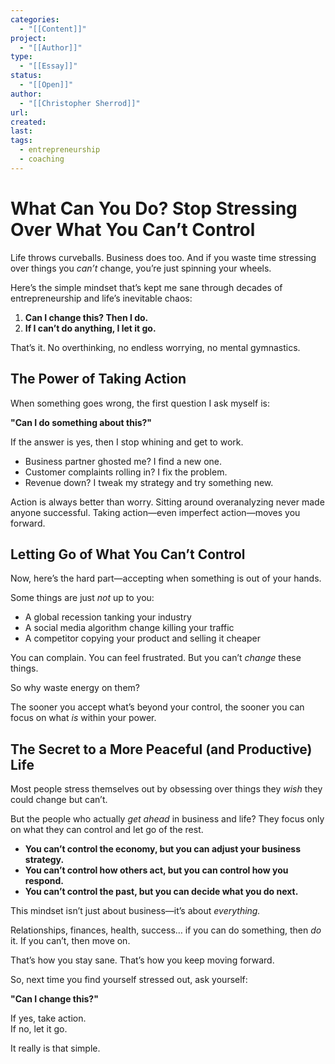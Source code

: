 ```yaml
---
categories:
  - "[[Content]]"
project:
  - "[[Author]]"
type:
  - "[[Essay]]"
status:
  - "[[Open]]"
author:
  - "[[Christopher Sherrod]]"
url: 
created:
last:
tags:
  - entrepreneurship
  - coaching
---
```

# **What Can You Do? Stop Stressing Over What You Can’t Control**  

Life throws curveballs. Business does too. And if you waste time stressing over things you *can’t* change, you’re just spinning your wheels.  

Here’s the simple mindset that’s kept me sane through decades of entrepreneurship and life’s inevitable chaos:  

1. **Can I change this? Then I do.**  
2. **If I can’t do anything, I let it go.**  

That’s it. No overthinking, no endless worrying, no mental gymnastics.  

## **The Power of Taking Action**  

When something goes wrong, the first question I ask myself is:  

**"Can I do something about this?"**  

If the answer is yes, then I stop whining and get to work.  

- Business partner ghosted me? I find a new one.  
- Customer complaints rolling in? I fix the problem.  
- Revenue down? I tweak my strategy and try something new.  

Action is always better than worry. Sitting around overanalyzing never made anyone successful. Taking action—even imperfect action—moves you forward.  

## **Letting Go of What You Can’t Control**  

Now, here’s the hard part—accepting when something is out of your hands.  

Some things are just *not* up to you:  

- A global recession tanking your industry  
- A social media algorithm change killing your traffic  
- A competitor copying your product and selling it cheaper  

You can complain. You can feel frustrated. But you can’t *change* these things.  

So why waste energy on them?  

The sooner you accept what’s beyond your control, the sooner you can focus on what *is* within your power.  

## **The Secret to a More Peaceful (and Productive) Life**  

Most people stress themselves out by obsessing over things they *wish* they could change but can’t.  

But the people who actually *get ahead* in business and life? They focus only on what they can control and let go of the rest.  

- **You can’t control the economy, but you can adjust your business strategy.**  
- **You can’t control how others act, but you can control how you respond.**  
- **You can’t control the past, but you can decide what you do next.**  

This mindset isn’t just about business—it’s about *everything.*  

Relationships, finances, health, success… if you can do something, then *do* it. If you can’t, then move on.  

That’s how you stay sane. That’s how you keep moving forward.  

So, next time you find yourself stressed out, ask yourself:  

**"Can I change this?"**  

If yes, take action.  
If no, let it go.  

It really is that simple.
